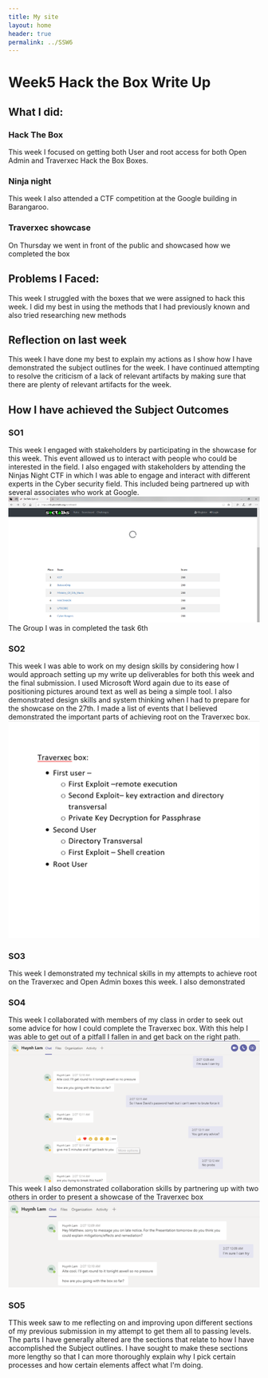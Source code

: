 ```yaml
---
title: My site
layout: home
header: true
permalink: ../SSW6
---
```




# Week5 Hack the Box Write Up


## What I did:
### Hack The Box
This week I focused on getting both User and root access for both Open Admin and Traverxec Hack the Box Boxes.

### Ninja night 

This week I also attended a CTF competition at the Google building in Barangaroo.

### Traverxec showcase

On Thursday we went in front of the public and showcased how we completed the box 

 
 


## Problems I Faced:
This week I struggled with the boxes that we were assigned to hack this week. I did my best in using the methods that I had previously known and also tried researching new methods 
## Reflection on last week
This week I have done my best to explain my actions as I show how I have demonstrated the subject outlines for the week. I have continued attempting to resolve the criticism of a lack of relevant artifacts by making sure that there  are plenty of relevant artifacts for the week.

## How I have achieved the Subject Outcomes

### SO1
This week I engaged with stakeholders by participating in the showcase for this week. This event allowed us to interact with people who could be interested in the field. I also engaged with stakeholders by attending the Ninjas Night CTF in which I was able to engage and interact with different experts in the Cyber security field. This included being partnered up with several associates who work at Google.
 ![Cyber Ranger](/assets/cr.png) 
 The Group I was in completed the task 6th
### SO2 
This week I was able to work on my design skills by considering how I would approach setting up my write up deliverables for both this week and the final submission. I used Microsoft Word again due to its ease of positioning pictures around text as well as being a simple tool. I also demonstrated design skills and system thinking when I had to prepare for the showcase on the 27th. I made a list of events that I believed demonstrated the important parts of achieving root on the Traverxec box.
 ![Design plan for showcase](/assets/paln.png) 
### SO3 

This week I demonstrated my technical skills in my attempts to achieve root on the Traverxec and Open Admin boxes this week. I also demonstrated 



### SO4 
This week I collaborated with members of my class in order to seek out some advice for how I could complete the Traverxec box. With this help I was able to get out of a pitfall I fallen in and get back on the right path.
![Advice](/assets/advice.png)
This week I also demonstrated collaboration skills by partnering up with two others in order to present a showcase of the Traverxec box
![Me receiving a request from my group member](/assets/collab.png)

### SO5
TThis week saw to me reflecting on and improving upon different sections of my previous submission in my attempt to get them all to passing levels. The parts I have generally altered are the sections that relate to how I have accomplished the Subject outlines. I have sought to make these sections more lengthy so that I can more thoroughly explain why I pick certain processes and how certain elements affect what I'm doing. 